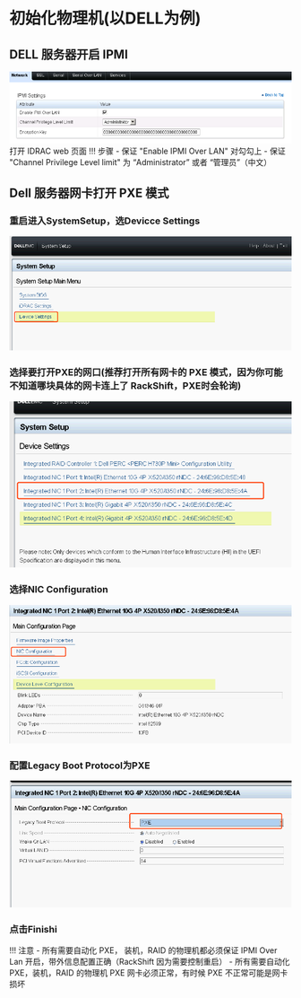 # 初始化物理机(以DELL为例)
## DELL 服务器开启 IPMI  

![runnob](./static/wizard/dell_ipmi.png)
打开 IDRAC web 页面
!!! 步骤
    - 保证 "Enable IPMI Over LAN" 对勾勾上
    - 保证 "Channel Privilege Level limit" 为 “Administrator” 或者 “管理员”（中文）
## Dell 服务器网卡打开 PXE 模式
### 重启进入SystemSetup，选Devicce Settings  

![runnob](./static/wizard/device_setting.png)
### 选择要打开PXE的网口(推荐打开所有网卡的 PXE 模式，因为你可能不知道哪块具体的网卡连上了 RackShift，PXE时会轮询)  

![runnob](./static/wizard/nice_pxe.png)
### 选择NIC Configuration  

![runnob](./static/wizard/nic_config.png)
### 配置Legacy Boot Protocol为PXE  

![runnob](./static/wizard/pxe_mode.png)
### 点击Finishi  

!!! 注意
    - 所有需要自动化 PXE， 装机，RAID 的物理机都必须保证 IPMI Over Lan 开启，带外信息配置正确（RackShift 因为需要控制重启）
    - 所有需要自动化 PXE，装机，RAID 的物理机 PXE 网卡必须正常，有时候 PXE 不正常可能是网卡损坏